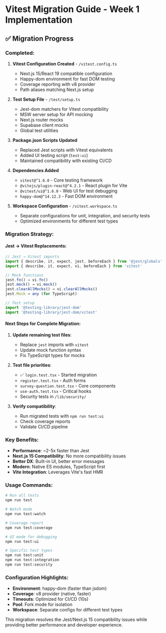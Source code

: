 # Vitest Migration Guide - Week 1 Implementation

## ✅ Migration Progress

### Completed:
1. **Vitest Configuration Created** - `/vitest.config.ts`
   - Next.js 15/React 19 compatible configuration 
   - Happy-dom environment for fast DOM testing
   - Coverage reporting with v8 provider
   - Path aliases matching Next.js setup

2. **Test Setup File** - `/test/setup.ts`
   - Jest-dom matchers for Vitest compatibility
   - MSW server setup for API mocking
   - Next.js router mocks
   - Supabase client mocks
   - Global test utilities

3. **Package.json Scripts Updated**
   - Replaced Jest scripts with Vitest equivalents
   - Added UI testing script (`test:ui`)
   - Maintained compatibility with existing CI/CD

4. **Dependencies Added**
   - `vitest@^1.6.0` - Core testing framework
   - `@vitejs/plugin-react@^4.2.1` - React plugin for Vite
   - `@vitest/ui@^1.6.0` - Web UI for test debugging
   - `happy-dom@^14.12.3` - Fast DOM environment

5. **Workspace Configuration** - `/vitest.workspace.ts`
   - Separate configurations for unit, integration, and security tests
   - Optimized environments for different test types

### Migration Strategy:

#### Jest → Vitest Replacements:
```typescript
// Jest → Vitest imports
import { describe, it, expect, jest, beforeEach } from '@jest/globals'
import { describe, it, expect, vi, beforeEach } from 'vitest'

// Mock functions
jest.fn() → vi.fn()
jest.mock() → vi.mock()
jest.clearAllMocks() → vi.clearAllMocks()
jest.Mock → any (for TypeScript)

// Test setup
import '@testing-library/jest-dom'
import '@testing-library/jest-dom/vitest'
```

#### Next Steps for Complete Migration:

1. **Update remaining test files**:
   - Replace `jest` imports with `vitest`
   - Update mock function syntax
   - Fix TypeScript types for mocks

2. **Test file priorities**:
   - ✅ `login.test.tsx` - Started migration
   - `register.test.tsx` - Auth forms
   - `survey-question.test.tsx` - Core components
   - `use-auth.test.tsx` - Critical hooks
   - Security tests in `/lib/security/`

3. **Verify compatibility**:
   - Run migrated tests with `npm run test:ui`
   - Check coverage reports
   - Validate CI/CD pipeline

### Key Benefits:

- **Performance**: ~2-5x faster than Jest
- **Next.js 15 Compatibility**: No more compatibility issues
- **Better DX**: Built-in UI, better error messages
- **Modern**: Native ES modules, TypeScript first
- **Vite Integration**: Leverages Vite's fast HMR

### Usage Commands:

```bash
# Run all tests
npm run test

# Watch mode
npm run test:watch

# Coverage report
npm run test:coverage

# UI mode for debugging
npm run test:ui

# Specific test types
npm run test:unit
npm run test:integration
npm run test:security
```

### Configuration Highlights:

- **Environment**: happy-dom (faster than jsdom)
- **Coverage**: v8 provider (native, faster)
- **Timeouts**: Optimized for CI/CD (10s)
- **Pool**: Fork mode for isolation
- **Workspace**: Separate configs for different test types

This migration resolves the Jest/Next.js 15 compatibility issues while providing better performance and developer experience.
